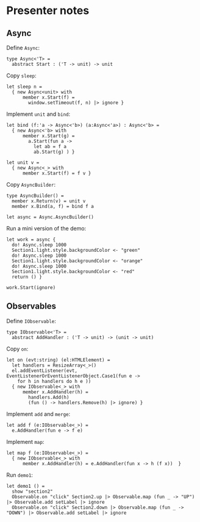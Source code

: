 # Presenter notes

## Async

Define `Async`:

    type Async<'T> = 
      abstract Start : ('T -> unit) -> unit

Copy `sleep`:

    let sleep n =
      { new Async<unit> with
          member x.Start(f) = 
            window.setTimeout(f, n) |> ignore }

Implement `unit` and `bind`:

    let bind (f:'a -> Async<'b>) (a:Async<'a>) : Async<'b> = 
      { new Async<'b> with
          member x.Start(g) =
            a.Start(fun a ->
              let ab = f a
              ab.Start(g) ) }

    let unit v = 
      { new Async<_> with
          member x.Start(f) = f v }

Copy `AsyncBuilder`:

    type AsyncBuilder() = 
      member x.Return(v) = unit v
      member x.Bind(a, f) = bind f a
          
    let async = Async.AsyncBuilder()

Run a mini version of the demo:

    let work = async {
      do! Async.sleep 1000      
      Section1.light.style.backgroundColor <- "green"
      do! Async.sleep 1000
      Section1.light.style.backgroundColor <- "orange"
      do! Async.sleep 1000
      Section1.light.style.backgroundColor <- "red" 
      return () } 
      
    work.Start(ignore)

## Observables

Define `IObservable`:

    type IObservable<'T> = 
      abstract AddHandler : ('T -> unit) -> (unit -> unit)

Copy `on`:

    let on (evt:string) (el:HTMLElement) = 
      let handlers = ResizeArray<_>()
      el.addEventListener(evt, EventListenerOrEventListenerObject.Case1(fun e -> 
        for h in handlers do h e ))
      { new IObservable<_> with
          member x.AddHandler(h) = 
            handlers.Add(h) 
            (fun () -> handlers.Remove(h) |> ignore) }

Implement `add` and `merge`:

    let add f (e:IObservable<_>) = 
      e.AddHandler(fun e -> f e)

Implement `map`:

    let map f (e:IObservable<_>) = 
      { new IObservable<_> with
          member x.AddHandler(h) = e.AddHandler(fun x -> h (f x))  }

Run `demo1`:

    let demo1 () = 
      show "section2"
      Observable.on "click" Section2.up |> Observable.map (fun _ -> "UP") |> Observable.add setLabel |> ignore
      Observable.on "click" Section2.down |> Observable.map (fun _ -> "DOWN") |> Observable.add setLabel |> ignore
